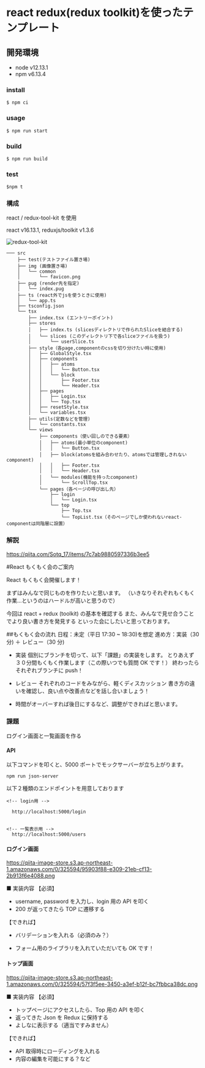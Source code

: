 # react redux(redux toolkit)を使ったテンプレート

## 開発環境

- node v12.13.1
- npm v6.13.4

### install

```
$ npm ci
```

### usage

```
$ npm run start
```

### build

```
$ npm run build
```

### test

```
$npm t
```

### 構成

react / redux-tool-kit を使用

react v16.13.1,
reduxjs/toolkit v1.3.6

![redux-tool-kit](https://user-images.githubusercontent.com/47517709/90846697-ad023980-e3a3-11ea-91cd-d2f6350c95df.png)

```
─── src
    ├── test(テストファイル置き場)
    ├── img (画像置き場)
    │   └── common
    │       └── favicon.png
    ├── pug (render先を指定)
    │   └── index.pug
    ├── ts (react外でjsを使うときに使用)
    │   └── app.ts
    ├── tsconfig.json
    └── tsx
        ├── index.tsx (エントリーポイント)
        ├── stores
        │   ├── index.ts (slicesディレクトリで作られたSliceを結合する)
        │   └── slices (このディレクトリ下で各sliceファイルを扱う)
        │       └── userSlice.ts
        ├── style（各page,componentのcssを切り分けたい時に使用)
        │   ├── GlobalStyle.tsx
        │   ├── components
        │   │   ├── atoms
        │   │   │   └── Button.tsx
        │   │   └── block
        │   │       ├── Footer.tsx
        │   │       └── Header.tsx
        │   ├── pages
        │   │   ├── Login.tsx
        │   │   └── Top.tsx
        │   ├── resetStyle.tsx
        │   └── variables.tsx
        ├── utils(定数などを管理)
        │   └── constants.tsx
        └── views
            ├── components（使い回しのできる要素）
            │   ├── atoms(最小単位のcomponent)
            │   │   └── Button.tsx
            │   ├── block(atomsを組み合わせたり、atomsでは管理しきれないcomponent)
            │   │   ├── Footer.tsx
            │   │   └── Header.tsx
            │   └── modules(機能を持ったcomponent)
            │       └── ScrollTop.tsx
            └── pages（各ページの呼び出し先）
                ├── login
                │   └── Login.tsx
                └── top
                    ├── Top.tsx
                    └── TopList.tsx（そのページでしか使われないreact-componentは同階層に設置）
```

### 解説

https://qiita.com/Sotq_17/items/7c7ab9880597336b3ee5

#React もくもく会のご案内

React もくもく会開催します！

まずはみんなで同じものを作りたいと思います。
（いきなりそれぞれもくもく作業…というのはハードルが高いと思うので）

今回は react + redux (toolkit) の基本を確認する
また、みんなで見せ合うことでより良い書き方を発見する といった会にしたいと思っております。

##もくもく会の流れ
日程：未定（平日 17:30 ~ 18:30)を想定
進め方：実装（30 分) ＋ レビュー（30 分)

- 実装
  個別にブランチを切って、以下「課題」の実装をします。
  とりあえず３０分間もくもく作業します（この際いつでも質問 OK です！）
  終わったらそれぞれブランチに push！

- レビュー
  それぞれのコードをみながら、軽くディスカッション
  書き方の違いを確認し、良い点や改善点などを話し合いましょう！

* 時間がオーバーすれば後日にするなど、調整ができればと思います。

### 課題

ログイン画面と一覧画面を作る

#### API

以下コマンドを叩くと、5000 ポートでモックサーバーが立ち上がります。

```
npm run json-server
```

以下２種類のエンドポイントを用意しております

```
<!-- login用 -->

  http://localhost:5000/login


<!-- 一覧表示用 -->
  http://localhost:5000/users

```

#### ログイン画面

https://qiita-image-store.s3.ap-northeast-1.amazonaws.com/0/325594/95903f88-e309-21eb-cf13-2b913f6e4088.png

■ 実装内容
【必須】

- username, password を入力し、login 用の API を叩く
- 200 が返ってきたら TOP に遷移する

【できれば】

- バリデーションを入れる（必須のみ？）

* フォーム用のライブラリを入れていただいても OK です！

#### トップ画面

https://qiita-image-store.s3.ap-northeast-1.amazonaws.com/0/325594/57f3f5ee-3450-a3ef-b12f-bc7fbbca38dc.png

■ 実装内容
【必須】

- トップページにアクセスしたら、Top 用の API を叩く
- 返ってきた Json を Redux に保持する
- よしなに表示する（適当ですみません）

【できれば】

- API 取得時にローディングを入れる
- 内容の編集を可能にする？など
